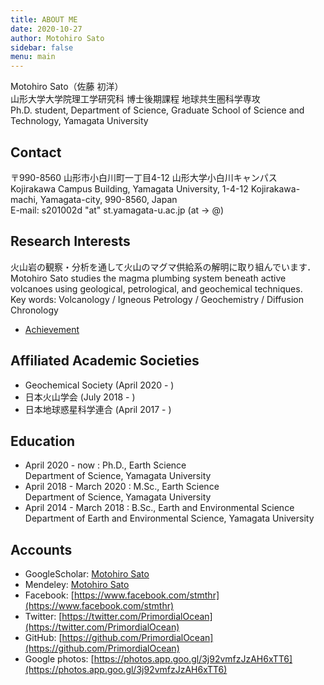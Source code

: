 ```yaml
---
title: ABOUT ME
date: 2020-10-27
author: Motohiro Sato
sidebar: false
menu: main
---
```


Motohiro Sato（佐藤 初洋）  
山形大学大学院理工学研究科 博士後期課程 地球共生圏科学専攻  
Ph.D. student, Department of Science, Graduate School of Science and Technology, Yamagata University

## Contact
〒990-8560 山形市小白川町一丁目4-12 山形大学小白川キャンパス  
Kojirakawa Campus Building, Yamagata University, 1-4-12 Kojirakawa-machi, Yamagata-city, 990-8560, Japan  
E-mail: s201002d "at" st.yamagata-u.ac.jp (at -> @)

## Research Interests
火山岩の観察・分析を通して火山のマグマ供給系の解明に取り組んでいます．  
Motohiro Sato studies the magma plumbing system beneath active volcanoes using geological, petrological, and geochemical techniques.  
Key words: Volcanology / Igneous Petrology / Geochemistry / Diffusion Chronology
- [Achievement](./md_docs/Publications.md)

## Affiliated Academic Societies
- Geochemical Society (April 2020 - )  
- 日本火山学会 (July 2018 - )  
- 日本地球惑星科学連合 (April 2017 - )

## Education
- April 2020 - now : Ph.D., Earth Science  
Department of Science, Yamagata University
- April 2018 - March 2020 : M.Sc., Earth Science  
Department of Science, Yamagata University
- April 2014 - March 2018 : B.Sc., Earth and Environmental Science  
Department of Earth and Environmental Science, Yamagata University

## Accounts
- GoogleScholar: [Motohiro Sato](https://scholar.google.com/citations?user=XssHnNwAAAAJ&hl=ja&authuser=1)
- Mendeley: [Motohiro Sato](https://www.mendeley.com/profiles/motohiro-sato2/)
- Facebook: [https://www.facebook.com/stmthr](https://www.facebook.com/stmthr)
- Twitter: [https://twitter.com/PrimordialOcean](https://twitter.com/PrimordialOcean)
- GitHub: [https://github.com/PrimordialOcean](https://github.com/PrimordialOcean)
- Google photos: [https://photos.app.goo.gl/3j92vmfzJzAH6xTT6](https://photos.app.goo.gl/3j92vmfzJzAH6xTT6)